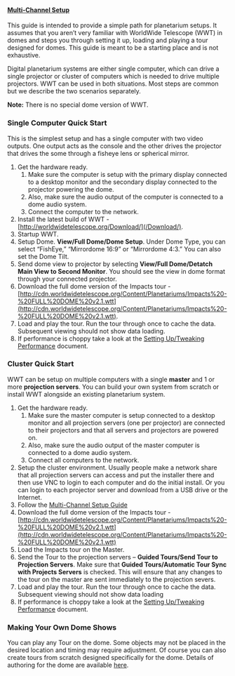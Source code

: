 #### [Multi-Channel Setup](#multichannel)

This guide is intended to provide a simple path for planetarium setups. It assumes that you aren’t very familiar with WorldWide Telescope (WWT) in domes and steps you through setting it up, loading and playing a tour designed for domes. This guide is meant to be a starting place and is not exhaustive.

Digital planetarium systems are either single computer, which can drive a single projector or cluster of computers which is needed to drive multiple projectors. WWT can be used in both situations. Most steps are common but we describe the two scenarios separately.

**Note:** There is no special dome version of WWT.

### Single Computer Quick Start

This is the simplest setup and has a single computer with two video outputs. One output acts as the console and the other drives the projector that drives the some through a fisheye lens or spherical mirror.

1.  Get the hardware ready.
    1.  Make sure the computer is setup with the primary display connected to a desktop monitor and the secondary display connected to the projector powering the dome.
    2.  Also, make sure the audio output of the computer is connected to a dome audio system.
    3.  Connect the computer to the network.
2.  Install the latest build of WWT - [http://worldwidetelescope.org/Download/](/Download/).
3.  Startup WWT.
4.  Setup Dome. **View/Full Dome/Dome Setup**. Under Dome Type, you can select “FishEye,” “Mirrordome 16:9” or “Mirrordome 4:3.” You can also set the Dome Tilt.
5.  Send dome view to projector by selecting **View/Full Dome/Detatch Main View to Second Monitor**. You should see the view in dome format through your connected projector.
6.  Download the full dome version of the Impacts tour - [http://cdn.worldwidetelescope.org/Content/Planetariums/Impacts%20-%20FULL%20DOME%20v2.1.wtt](http://cdn.worldwidetelescope.org/Content/Planetariums/Impacts%20-%20FULL%20DOME%20v2.1.wtt).
7.  Load and play the tour. Run the tour through once to cache the data. Subsequent viewing should not show data loading.
8.  If performance is choppy take a look at the [Setting Up/Tweaking Performance](/Learn/SettingUp#performance) document.

### Cluster Quick Start

WWT can be setup on multiple computers with a single **master** and 1 or more **projection servers**. You can build your own system from scratch or install WWT alongside an existing planetarium system.

1.  Get the hardware ready.
    1.  Make sure the master computer is setup connected to a desktop monitor and all projection servers (one per projector) are connected to their projectors and that all servers and projectors are powered on.
    2.  Also, make sure the audio output of the master computer is connected to a dome audio system.
    3.  Connect all computers to the network.
2.  Setup the cluster environment. Usually people make a network share that all projection servers can access and put the installer there and then use VNC to login to each computer and do the initial install. Or you can login to each projector server and download from a USB drive or the Internet.
3.  Follow the [Multi-Channel Setup Guide](software_installation.md)
4.  Download the full dome version of the Impacts tour - [http://cdn.worldwidetelescope.org/Content/Planetariums/Impacts%20-%20FULL%20DOME%20v2.1.wtt](http://cdn.worldwidetelescope.org/Content/Planetariums/Impacts%20-%20FULL%20DOME%20v2.1.wtt)
5.  Load the Impacts tour on the Master.
6.  Send the Tour to the projection servers – **Guided Tours/Send Tour to Projection Servers**. Make sure that **Guided Tours/Automatic Tour Sync with Projects Servers** is checked. This will ensure that any changes to the tour on the master are sent immediately to the projection severs.
7.  Load and play the tour. Run the tour through once to cache the data. Subsequent viewing should not show data loading
8.  If performance is choppy take a look at the [Setting Up/Tweaking Performance](http://www.worldwidetelescope.org/Learn/SettingUp#performance) document.

### Making Your Own Dome Shows

You can play any Tour on the dome. Some objects may not be placed in the desired location and timing may require adjustment. Of course you can also create tours from scratch designed specifically for the dome. Details of authoring for the dome are available [here](http://www.worldwidetelescope.org/Learn/Authoring#domeauthoring).
